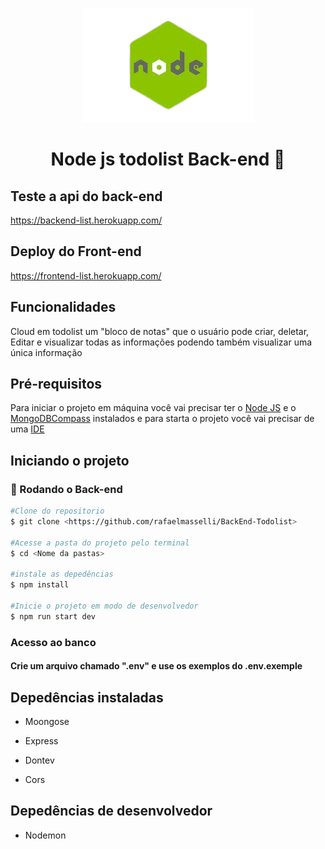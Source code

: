 <p align="center">
  <img  src="./.github/ReadmeLogo.png"/>
</p>

<h1  align="center"> Node js todolist Back-end 👾</h1>

## Teste a api do back-end

<https://backend-list.herokuapp.com/>

## Deploy do Front-end

<https://frontend-list.herokuapp.com/>

## Funcionalidades

<p>Cloud em todolist um "bloco de notas" que o usuário pode criar, deletar, Editar e visualizar todas as informações podendo também visualizar uma única informação</p>

## Pré-requisitos

Para iniciar o projeto em máquina você vai precisar ter o <a href="https://nodejs.org/pt-br/download/">Node JS</a> e o <a href="https://www.mongodb.com/try/download/community">MongoDBCompass</a> instalados e para starta o projeto você vai precisar de uma <a href="https://code.visualstudio.com/download">IDE</a>

## Iniciando o projeto

### 🎲 Rodando o Back-end

```bash
#Clone do repositorio
$ git clone <https://github.com/rafaelmasselli/BackEnd-Todolist>

#Acesse a pasta do projeto pelo terminal
$ cd <Nome da pastas>

#instale as depedências
$ npm install

#Inicie o projeto em modo de desenvolvedor
$ npm run start dev

```

### Acesso ao banco

#### Crie um arquivo chamado ".env" e use os exemplos do .env.exemple

## Depedências instaladas

- Moongose

- Express

- Dontev

- Cors

## Depedências de desenvolvedor

- Nodemon
